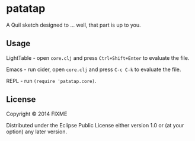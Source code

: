 # patatap

A Quil sketch designed to ... well, that part is up to you.

## Usage

LightTable - open `core.clj` and press `Ctrl+Shift+Enter` to evaluate the file.

Emacs - run cider, open `core.clj` and press `C-c C-k` to evaluate the file.

REPL - run `(require 'patatap.core)`.

## License

Copyright © 2014 FIXME

Distributed under the Eclipse Public License either version 1.0 or (at
your option) any later version.
